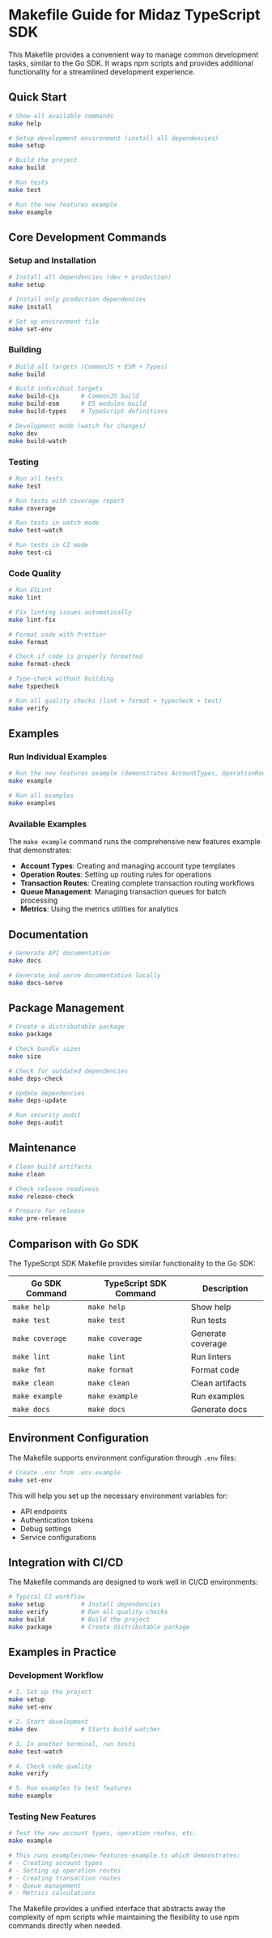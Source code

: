# Makefile Guide for Midaz TypeScript SDK

This Makefile provides a convenient way to manage common development tasks, similar to the Go SDK. It wraps npm scripts and provides additional functionality for a streamlined development experience.

## Quick Start

```bash
# Show all available commands
make help

# Setup development environment (install all dependencies)
make setup

# Build the project
make build

# Run tests
make test

# Run the new features example
make example
```

## Core Development Commands

### Setup and Installation
```bash
# Install all dependencies (dev + production)
make setup

# Install only production dependencies
make install

# Set up environment file
make set-env
```

### Building
```bash
# Build all targets (CommonJS + ESM + Types)
make build

# Build individual targets
make build-cjs      # CommonJS build
make build-esm      # ES modules build
make build-types    # TypeScript definitions

# Development mode (watch for changes)
make dev
make build-watch
```

### Testing
```bash
# Run all tests
make test

# Run tests with coverage report
make coverage

# Run tests in watch mode
make test-watch

# Run tests in CI mode
make test-ci
```

### Code Quality
```bash
# Run ESLint
make lint

# Fix linting issues automatically
make lint-fix

# Format code with Prettier
make format

# Check if code is properly formatted
make format-check

# Type-check without building
make typecheck

# Run all quality checks (lint + format + typecheck + test)
make verify
```

## Examples

### Run Individual Examples
```bash
# Run the new features example (demonstrates AccountTypes, OperationRoutes, etc.)
make example

# Run all examples
make examples
```

### Available Examples
The `make example` command runs the comprehensive new features example that demonstrates:

- **Account Types**: Creating and managing account type templates
- **Operation Routes**: Setting up routing rules for operations
- **Transaction Routes**: Creating complete transaction routing workflows  
- **Queue Management**: Managing transaction queues for batch processing
- **Metrics**: Using the metrics utilities for analytics

## Documentation

```bash
# Generate API documentation
make docs

# Generate and serve documentation locally
make docs-serve
```

## Package Management

```bash
# Create a distributable package
make package

# Check bundle sizes
make size

# Check for outdated dependencies
make deps-check

# Update dependencies
make deps-update

# Run security audit
make deps-audit
```

## Maintenance

```bash
# Clean build artifacts
make clean

# Check release readiness
make release-check

# Prepare for release
make pre-release
```

## Comparison with Go SDK

The TypeScript SDK Makefile provides similar functionality to the Go SDK:

| Go SDK Command | TypeScript SDK Command | Description |
|----------------|------------------------|-------------|
| `make help` | `make help` | Show help |
| `make test` | `make test` | Run tests |
| `make coverage` | `make coverage` | Generate coverage |
| `make lint` | `make lint` | Run linters |
| `make fmt` | `make format` | Format code |
| `make clean` | `make clean` | Clean artifacts |
| `make example` | `make example` | Run examples |
| `make docs` | `make docs` | Generate docs |

## Environment Configuration

The Makefile supports environment configuration through `.env` files:

```bash
# Create .env from .env.example
make set-env
```

This will help you set up the necessary environment variables for:
- API endpoints
- Authentication tokens
- Debug settings
- Service configurations

## Integration with CI/CD

The Makefile commands are designed to work well in CI/CD environments:

```bash
# Typical CI workflow
make setup          # Install dependencies
make verify         # Run all quality checks
make build          # Build the project
make package        # Create distributable package
```

## Examples in Practice

### Development Workflow
```bash
# 1. Set up the project
make setup
make set-env

# 2. Start development
make dev            # Starts build watcher

# 3. In another terminal, run tests
make test-watch

# 4. Check code quality
make verify

# 5. Run examples to test features
make example
```

### Testing New Features
```bash
# Test the new account types, operation routes, etc.
make example

# This runs examples/new-features-example.ts which demonstrates:
# - Creating account types
# - Setting up operation routes  
# - Creating transaction routes
# - Queue management
# - Metrics calculations
```

The Makefile provides a unified interface that abstracts away the complexity of npm scripts while maintaining the flexibility to use npm commands directly when needed.